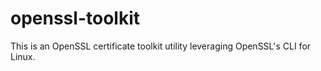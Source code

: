 # openssl-toolkit
This is an OpenSSL certificate toolkit utility leveraging OpenSSL's CLI for Linux.
